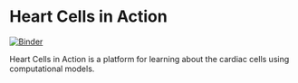 # Heart Cells in Action

[![Binder](https://mybinder.org/badge_logo.svg)](https://mybinder.org/v2/gh/ComputationalPhysiology/heart_cells_in_action/master?filepath=index.ipynb)

Heart Cells in Action is a platform for learning about the cardiac cells using computational models.
